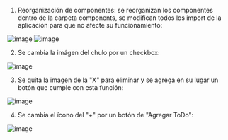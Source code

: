 1. Reorganización de componentes: se reorganizan los componentes dentro de la carpeta components, se modifican todos los import de la aplicación para que no afecte su funcionamiento:

![image](https://user-images.githubusercontent.com/90021252/166400315-36daa41b-69db-4a30-9b70-553d6c871c26.png)
![image](https://user-images.githubusercontent.com/90021252/166400343-d85bc2ab-784c-4a9e-9ed6-549a228c466e.png)

2. Se cambia la imágen del chulo por un checkbox:

![image](https://user-images.githubusercontent.com/90021252/166434229-d4d3a61d-a9ce-462b-bd19-6f88992a7b7d.png)

3. Se quita la imagen de la "X" para eliminar y se agrega en su lugar un botón que cumple con esta función:

![image](https://user-images.githubusercontent.com/90021252/166434707-2ced3038-fe6e-467c-bdfd-7b30f24d3767.png)

4. Se cambia el ícono del "+" por un botón de "Agregar ToDo":

![image](https://user-images.githubusercontent.com/90021252/166439546-5564bab9-ce8f-41c2-a3e2-164114d3f4fa.png)
